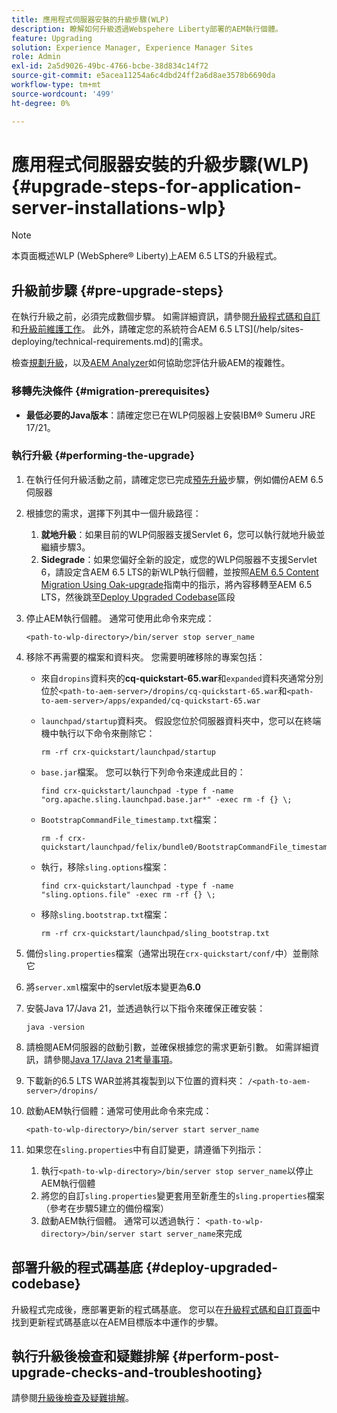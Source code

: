 ```yaml
---
title: 應用程式伺服器安裝的升級步驟(WLP)
description: 瞭解如何升級透過Webspehere Liberty部署的AEM執行個體。
feature: Upgrading
solution: Experience Manager, Experience Manager Sites
role: Admin
exl-id: 2a5d9026-49bc-4766-bcbe-38d834c14f72
source-git-commit: e5acea11254a6c4dbd24ff2a6d8ae3578b6690da
workflow-type: tm+mt
source-wordcount: '499'
ht-degree: 0%

---
```


# 應用程式伺服器安裝的升級步驟(WLP) {#upgrade-steps-for-application-server-installations-wlp}

>[!NOTE]
>
>本頁面概述WLP (WebSphere® Liberty)上AEM 6.5 LTS的升級程式。

## 升級前步驟 {#pre-upgrade-steps}

在執行升級之前，必須完成數個步驟。 如需詳細資訊，請參閱[升級程式碼和自訂](/help/sites-deploying/upgrading-code-and-customizations.md)和[升級前維護工作](/help/sites-deploying/pre-upgrade-maintenance-tasks.md)。 此外，請確定您的系統符合AEM 6.5 LTS](/help/sites-deploying/technical-requirements.md)的[需求。

檢查[規劃升級](/help/sites-deploying/upgrade-planning.md)，以及[AEM Analyzer](/help/sites-deploying/aem-analyzer.md)如何協助您評估升級AEM的複雜性。

### 移轉先決條件 {#migration-prerequisites}

* **最低必要的Java版本**：請確定您已在WLP伺服器上安裝IBM® Sumeru JRE 17/21。

### 執行升級 {#performing-the-upgrade}

1. 在執行任何升級活動之前，請確定您已完成[預先升級](#pre-upgrade-steps)步驟，例如備份AEM 6.5伺服器
1. 根據您的需求，選擇下列其中一個升級路徑：
   1. **就地升級**：如果目前的WLP伺服器支援Servlet 6，您可以執行就地升級並繼續步驟3。
   1. **Sidegrade**：如果您偏好全新的設定，或您的WLP伺服器不支援Servlet 6，請設定含AEM 6.5 LTS的新WLP執行個體，並按照[AEM 6.5 Content Migration Using Oak-upgrade](/help/sites-deploying/aem-65-to-aem-65lts-content-migration-using-oak-upgrade.md)指南中的指示，將內容移轉至AEM 6.5 LTS，然後跳至[Deploy Upgraded Codebase](#deploy-upgraded-codebase)區段

1. 停止AEM執行個體。 通常可使用此命令來完成：

   ```shell
   <path-to-wlp-directory>/bin/server stop server_name
   ```

1. 移除不再需要的檔案和資料夾。 您需要明確移除的專案包括：

   * 來自`dropins`資料夾的&#x200B;**cq-quickstart-65.war**&#x200B;和`expanded`資料夾通常分別位於`<path-to-aem-server>/dropins/cq-quickstart-65.war`和`<path-to-aem-server>/apps/expanded/cq-quickstart-65.war`
   * `launchpad/startup`資料夾。 假設您位於伺服器資料夾中，您可以在終端機中執行以下命令來刪除它：

     ```shell
     rm -rf crx-quickstart/launchpad/startup
     ```

   * `base.jar`檔案。 您可以執行下列命令來達成此目的：

     ```shell
     find crx-quickstart/launchpad -type f -name "org.apache.sling.launchpad.base.jar*" -exec rm -f {} \;
     ```

   * `BootstrapCommandFile_timestamp.txt`檔案：

     ```shell
     rm -f crx-quickstart/launchpad/felix/bundle0/BootstrapCommandFile_timestamp.txt
     ```

   * 執行，移除`sling.options`檔案：

     ```shell
     find crx-quickstart/launchpad -type f -name "sling.options.file" -exec rm -rf {} \; 
     ```

   * 移除`sling.bootstrap.txt`檔案：

     ```shell
     rm -rf crx-quickstart/launchpad/sling_bootstrap.txt
     ```

1. 備份`sling.properties`檔案（通常出現在`crx-quickstart/conf/`中）並刪除它
1. 將`server.xml`檔案中的servlet版本變更為&#x200B;**6.0**
1. 安裝Java 17/Java 21，並透過執行以下指令來確保正確安裝：

   ```shell
   java -version
   ```

1. 請檢閱AEM伺服器的啟動引數，並確保根據您的需求更新引數。 如需詳細資訊，請參閱[Java 17/Java 21考量事項](/help/sites-deploying/custom-standalone-install.md#java-considerations)。
1. 下載新的6.5 LTS WAR並將其複製到以下位置的資料夾： `/<path-to-aem-server>/dropins/`
1. 啟動AEM執行個體：通常可使用此命令來完成：

   ```shell
   <path-to-wlp-directory>/bin/server start server_name
   ```

1. 如果您在`sling.properties`中有自訂變更，請遵循下列指示：

   1. 執行`<path-to-wlp-directory>/bin/server stop server_name`以停止AEM執行個體
   1. 將您的自訂`sling.properties`變更套用至新產生的`sling.properties`檔案（參考在步驟5建立的備份檔案）
   1. 啟動AEM執行個體。 通常可以透過執行： `<path-to-wlp-directory>/bin/server start server_name`來完成

## 部署升級的程式碼基底 {#deploy-upgraded-codebase}

升級程式完成後，應部署更新的程式碼基底。 您可以在[升級程式碼和自訂頁面](/help/sites-deploying/upgrading-code-and-customizations.md)中找到更新程式碼基底以在AEM目標版本中運作的步驟。

## 執行升級後檢查和疑難排解 {#perform-post-upgrade-checks-and-troubleshooting}

請參閱[升級後檢查及疑難排解](/help/sites-deploying/post-upgrade-checks-and-troubleshooting.md)。
